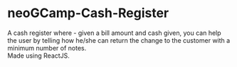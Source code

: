 # neoGCamp-Cash-Register
A cash register where - given a bill amount and cash given, you can help the user by telling how he/she can return the change to the customer with a minimum number of notes.  
Made using ReactJS.

